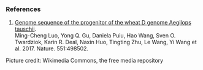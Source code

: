 ### References

1.  [Genome sequence of the progenitor of the wheat D genome Aegilops
    tauschii](http://dx.doi.org/https://doi.org/10.1038/nature24486).\
    Ming-Cheng Luo, Yong Q. Gu, Daniela Puiu, Hao Wang, Sven O.
    Twardziok, Karin R. Deal, Naxin Huo, Tingting Zhu, Le Wang, Yi Wang
    et al. 2017. Nature. 551:498502.

Picture credit: Wikimedia Commons, the free media repository
